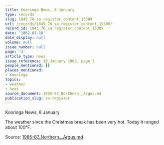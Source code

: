 ```yaml
---
title: Kooringa News, 8 January
type: records
slug: 1845_76_sa_register_content_15309
url: /records/1845_76_sa_register_content_15309/
record_id: 1845_76_sa_register_content_15309
date: '1862-01-10'
date_display: null
volume: null
issue_number: null
page: '3'
article_type: news
issue_reference: 10 January 1862, page 3
people_mentioned: []
places_mentioned:
- Kooringa
topics:
- weather
- heat
source_document: 1985-87_Northern__Argus.md
publication_slug: sa-register
---
```


Kooringa News, 8 January

The weather since the Christmas break has been very hot.  Today it ranged about 100°F.

Source: [1985-87_Northern__Argus.md](/downloads/markdown/1985-87_Northern__Argus.md)
